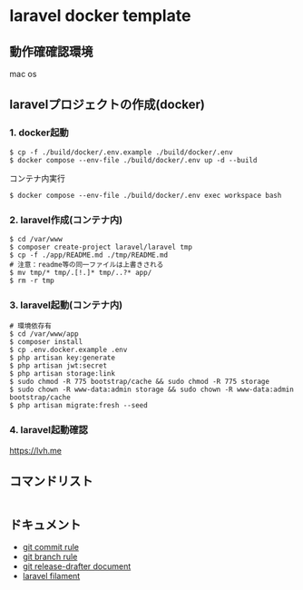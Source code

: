 # laravel docker template

## 動作確確認環境
mac os

## laravelプロジェクトの作成(docker)
### 1. docker起動
```shell
$ cp -f ./build/docker/.env.example ./build/docker/.env
$ docker compose --env-file ./build/docker/.env up -d --build
```
コンテナ内実行
```shell
$ docker compose --env-file ./build/docker/.env exec workspace bash
```

### 2. laravel作成(コンテナ内)
```shell
$ cd /var/www
$ composer create-project laravel/laravel tmp
$ cp -f ./app/README.md ./tmp/README.md
# 注意：readme等の同一ファイルは上書きされる
$ mv tmp/* tmp/.[!.]* tmp/..?* app/
$ rm -r tmp
```

### 3. laravel起動(コンテナ内)
```shell
# 環境依存有
$ cd /var/www/app
$ composer install
$ cp .env.docker.example .env
$ php artisan key:generate
$ php artisan jwt:secret
$ php artisan storage:link
$ sudo chmod -R 775 bootstrap/cache && sudo chmod -R 775 storage
$ sudo chown -R www-data:admin storage && sudo chown -R www-data:admin bootstrap/cache
$ php artisan migrate:fresh --seed
```

### 4. laravel起動確認
https://lvh.me

## コマンドリスト
```shell
```

## ドキュメント
- [git commit rule](./docs/markdown/git/commit.md)
- [git branch rule](./docs/markdown/git/branch.md)
- [git release-drafter document](./docs/markdown/git/release-drafter.md)
- [laravel filament](./docs/markdown/laravel/filament/index.md)
